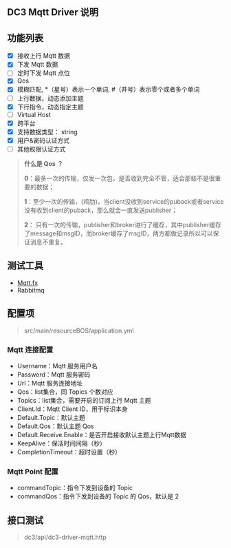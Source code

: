 ## DC3 Mqtt Driver 说明

## 功能列表

- [x] 接收上行 Mqtt 数据
- [x] 下发 Mqtt 数据
- [ ] 定时下发 Mqtt 点位
- [x] Qos
- [x] 模糊匹配, *（星号）表示一个单词, #（井号）表示零个或者多个单词
- [ ] 上行数据，动态添加主题
- [x] 下行指令，动态指定主题
- [ ] Virtual Host
- [x] 跨平台
- [x] 支持数据类型： string
- [x] 用户&密码认证方式
- [ ] 其他权限认证方式

> **什么是 Qos ？**
>
> **0**：最多一次的传输，仅发一次包，是否收到完全不管，适合那些不是很重要的数据；
>
> **1**：至少一次的传输，(鸡肋)，当client没收到service的puback或者service没有收到client的puback，那么就会一直发送publisher；
>
> **2**： 只有一次的传输，publisher和broker进行了缓存，其中publisher缓存了message和msgID，而broker缓存了msgID，两方都做记录所以可以保证消息不重复。

## 测试工具

- [Mqtt.fx](dhttp://mqttfx.jensd.de/index.php/download)
- Rabbitmq

## 配置项

> src/main/resourceBOS/application.yml

### Mqtt 连接配置

- Username：Mqtt 服务用户名
- Password：Mqtt 服务密码
- Url：Mqtt 服务连接地址
- Qos：list集合，同 Topics 个数对应
- Topics：list集合，需要开启的订阅上行 Mqtt 主题
- Client.Id：Mqtt Client ID，用于标识本身
- Default.Topic：默认主题
- Default.Qos：默认主题 Qos
- Default.Receive.Enable：是否开启接收默认主题上行Mqtt数据
- KeepAlive：保活时间间隔（秒）
- CompletionTimeout：超时设置（秒）

### Mqtt Point 配置

- commandTopic：指令下发到设备的 Topic
- commandQos：指令下发到设备的 Topic 的 Qos，默认是 2

## 接口测试

> dc3/api/dc3-driver-mqtt.http

